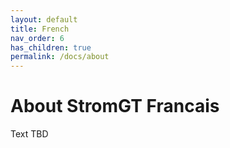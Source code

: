 ```yaml
---
layout: default
title: French
nav_order: 6
has_children: true
permalink: /docs/about
---
```


# About StromGT Francais
Text TBD
